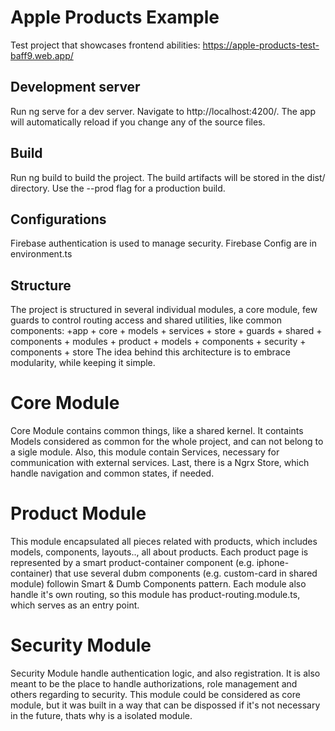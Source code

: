 # Apple Products Example
Test project that showcases frontend abilities: https://apple-products-test-baff9.web.app/
## Development server
Run ng serve for a dev server. Navigate to http://localhost:4200/. The app will automatically reload if you change any of the source files.
## Build
Run ng build to build the project. The build artifacts will be stored in the dist/ directory. Use the --prod flag for a production build.
## Configurations
Firebase authentication is used to manage security. Firebase Config are in environment.ts
## Structure
The project is structured in several individual modules, a core module, few guards to control routing access and shared utilities, like common components:
+app
    + core
        + models
        + services
        + store
    + guards
    + shared
        + components
    + modules
        + product
            + models
            + components
        + security
            + components
            + store
The idea behind this architecture is to embrace modularity, while keeping it simple.
# Core Module
Core Module contains common things, like a shared kernel. It containts Models considered as common for the whole project, and can not belong to a sigle module. Also, this module contain Services, necessary for communication with external services. Last, there is a Ngrx Store, which handle navigation and common states, if needed.
# Product Module
This module encapsulated all pieces related with products, which includes models, components, layouts.., all about products. Each product page is represented by a smart product-container component (e.g. iphone-container) that use several dubm components (e.g. custom-card in shared module) followin Smart & Dumb Components pattern. Each module also handle it's own routing, so this module has product-routing.module.ts, which serves as an entry point.
# Security Module
Security Module handle authentication logic, and also registration. It is also meant to be the place to handle authorizations, role management and others regarding to security. This module could be considered as core module, but it was built in a way that can be dispossed if it's not necessary in the future, thats why is a isolated module.
